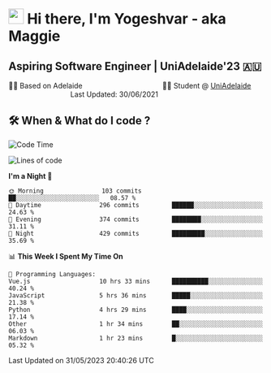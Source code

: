 <h1><img src="https://emojis.slackmojis.com/emojis/images/1531849430/4246/blob-sunglasses.gif?1531849430" width="30"/> Hi there, I'm Yogeshvar - aka Maggie</h1>

## Aspiring Software Engineer | UniAdelaide'23 🇦🇺  
🏂🏻  Based on Adelaide &nbsp;&nbsp;&nbsp;&nbsp;&nbsp;&nbsp;&nbsp;&nbsp;&nbsp;&nbsp;&nbsp;&nbsp;&nbsp;&nbsp;&nbsp;&nbsp;&nbsp;&nbsp;&nbsp;&nbsp;&nbsp;&nbsp;&nbsp;&nbsp;&nbsp;&nbsp;&nbsp;&nbsp;&nbsp;&nbsp;&nbsp;&nbsp;&nbsp;&nbsp;&nbsp;&nbsp;&nbsp;&nbsp;&nbsp;👨‍💻 Student @ [UniAdelaide](https://www.adelaide.edu.au)   &nbsp;&nbsp;&nbsp;&nbsp;&nbsp;&nbsp;&nbsp;&nbsp;&nbsp;&nbsp;&nbsp;&nbsp;&nbsp;&nbsp;&nbsp;&nbsp;&nbsp;&nbsp;&nbsp;&nbsp;&nbsp;&nbsp;&nbsp;&nbsp;&nbsp;&nbsp;&nbsp;&nbsp;&nbsp;&nbsp;&nbsp;Last Updated: 30/06/2021

## 🛠 When & What do I code ?  

<!--START_SECTION:waka-->
![Code Time](http://img.shields.io/badge/Code%20Time-2%2C218%20hrs%2049%20mins-blue)

![Lines of code](https://img.shields.io/badge/From%20Hello%20World%20I%27ve%20Written-4.1%20million%20lines%20of%20code-blue)

**I'm a Night 🦉** 

```text
🌞 Morning                103 commits         ██░░░░░░░░░░░░░░░░░░░░░░░   08.57 % 
🌆 Daytime                296 commits         ██████░░░░░░░░░░░░░░░░░░░   24.63 % 
🌃 Evening                374 commits         ████████░░░░░░░░░░░░░░░░░   31.11 % 
🌙 Night                  429 commits         █████████░░░░░░░░░░░░░░░░   35.69 % 
```


📊 **This Week I Spent My Time On** 

```text
💬 Programming Languages: 
Vue.js                   10 hrs 33 mins      ██████████░░░░░░░░░░░░░░░   40.24 % 
JavaScript               5 hrs 36 mins       █████░░░░░░░░░░░░░░░░░░░░   21.38 % 
Python                   4 hrs 29 mins       ████░░░░░░░░░░░░░░░░░░░░░   17.14 % 
Other                    1 hr 34 mins        ██░░░░░░░░░░░░░░░░░░░░░░░   06.03 % 
Markdown                 1 hr 23 mins        █░░░░░░░░░░░░░░░░░░░░░░░░   05.32 % 
```


 Last Updated on 31/05/2023 20:40:26 UTC
<!--END_SECTION:waka-->
